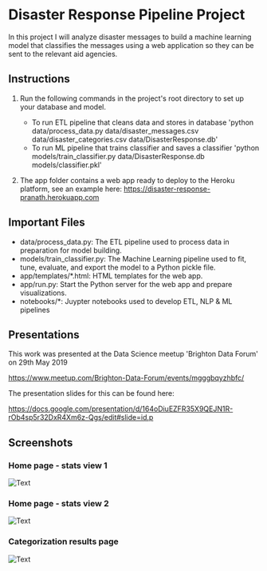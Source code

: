 # Disaster Response Pipeline Project
In this project I will analyze disaster messages to build a machine learning model that classifies the messages using a web application so they can be sent to the relevant aid agencies.

## Instructions

1. Run the following commands in the project's root directory to set up your database and model.

    - To run ETL pipeline that cleans data and stores in database 'python data/process_data.py data/disaster_messages.csv data/disaster_categories.csv data/DisasterResponse.db'
    - To run ML pipeline that trains classifier and saves a classifier 'python models/train_classifier.py data/DisasterResponse.db models/classifier.pkl'

2. The app folder contains a web app ready to deploy to the Heroku platform, see an example here: https://disaster-response-pranath.herokuapp.com

## Important Files

- data/process_data.py: The ETL pipeline used to process data in preparation for model building.
- models/train_classifier.py: The Machine Learning pipeline used to fit, tune, evaluate, and export the model to a Python pickle file.
- app/templates/*.html: HTML templates for the web app.
- app/run.py: Start the Python server for the web app and prepare visualizations.
- notebooks/*: Juypter notebooks used to develop ETL, NLP & ML pipelines

## Presentations
This work was presented at the Data Science meetup 'Brighton Data Forum' on 29th May 2019

https://www.meetup.com/Brighton-Data-Forum/events/mgggbqyzhbfc/

The presentation slides for this can be found here:

https://docs.google.com/presentation/d/164oDiuEZFR35X9QEJN1R-rOb4sp5r32DxR4Xm6z-Qgs/edit#slide=id.p

## Screenshots

### Home page - stats view 1

![Text](../master/screenshots/response_app1.png)

### Home page - stats view 2

![Text](../master/screenshots/response_app2.png)

### Categorization results page

![Text](../master/screenshots/response_app3.png)
